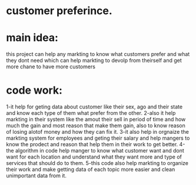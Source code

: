 # customer preferince.
# main idea:
this project can help any markting to know what customers prefer and what they dont need which can help markting to devolp from theirself and get more chane to have more customers
# code work:
1-it help for geting data about customer like their sex, ago and their state and know each type of them what prefer from the other.
2-also it help markting in their system like the amout their sell in period of time and how much the gain and most reason that make them gain, also to know reason of losing alotof money and how they can fix it.
3-it also help in orgnaize the markting system for employees and geting their salary and help mangers to know the prodect and reason that help them in their work to get better.
4-the algorithm in code help manger to know what customer want and dont want for each location and understand what they want more and type of services that should do to them.
5-this code also help markting to organize their work and make getting data of each topic more easier and clean unimportant data from it.
